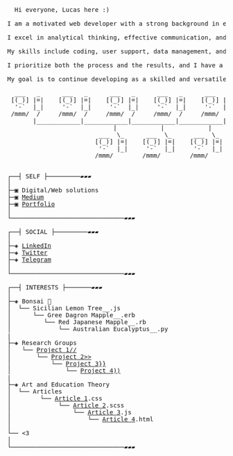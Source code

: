 <pre>
  Hi everyone, Lucas here :)

I am a motivated web developer with a strong background in education and a keen interest in web/software development. 
  
I excel in analytical thinking, effective communication, and creating unique and dynamic environments. 
  
My skills include coding, user support, data management, and infrastructure maintenance. 
  
I prioritize both the process and the results, and I have a reliable understanding of social dynamics. 
  
My goal is to continue developing as a skilled and versatile professional in a collaborative work environment.

  ___   _      ___   _      ___   _      ___   _      ___   _
 [(_)] |=|    [(_)] |=|    [(_)] |=|    [(_)] |=|    [(_)] |=|
  '-`  |_|     '-`  |_|     '-`  |_|     '-`  |_|     '-`  |_|
 /mmm/  /     /mmm/  /     /mmm/  /     /mmm/  /     /mmm/  /
       |____________|____________|____________|____________|
                             |            |            |
                         ___  \_      ___  \_      ___  \_
                        [(_)] |=|    [(_)] |=|    [(_)] |=|
                         '-`  |_|     '-`  |_|     '-`  |_|
                        /mmm/        /mmm/        /mmm/
 

┌──┤ SELF ├─────────▰▰▰
│
├─▣ Digital/Web solutions
├─▣ <a href="https://medium.com/@souza.vilela.lucas" target="_blank">Medium</a>
├─▣ <a href="https://souza-l-01.github.io/portfolio/" target="_blank">Portfolio</a>
│
└───────────────────────────────▰▰▰

┌──┤ SOCIAL ├─────────▰▰▰
│
├─◈ <a href="https://www.linkedin.com/in/lucas-vilela-souza/" target="_blank">LinkedIn</a>
├─◈ <a href="https://twitter.com/Lucas_Vilela_S" target="_blank">Twitter</a>
├─◈ <a href="https://t.me/lucasvilelasouza" target="blank">Telegram</a>
│
└───────────────────────────────▰▰▰

┌──┤ INTERESTS ├───────▰▰▰
│
├─◈ Bonsai 🌳
│  └── Sicilian Lemon Tree__.js
│      └── Gree Dagron Mapple__.erb
│         └── Red Japanese Mapple__.rb
│             └── Australian Eucalyptus__.py
|
├─◈ Research Groups
│   └── <a href="https://silencio.ooo/" target="_blank">Project 1//</a>
│       └── <a href="https://www.instagram.com/procrise/?hl=pt-br" target="_blank">Project 2>></a>
│           └── <a href="https://5d7b2372-cf3b-4d25-bb99-ae11b2e009a8.filesusr.com/ugd/dd3b94_a15cd831934e4f81a46f4833511e094c.pdf" target="_blank">Project 3}}</a>
│               └── <a href="https://5d7b2372-cf3b-4d25-bb99-ae11b2e009a8.filesusr.com/ugd/dd3b94_8f9e1a70f42349d3b8462523822ec098.pdf" target="_blank">Project 4))</a>
|  
├─◈ Art and Education Theory
│  └── Articles
│        └── <a href="https://lume.ufrgs.br/handle/10183/221672" target="_blank">Article 1</a>.css
│             └── <a href="https://lume.ufrgs.br/handle/10183/187849" target="_blank">Article 2</a>.scss
│                 └── <a href="https://5d7b2372-cf3b-4d25-bb99-ae11b2e009a8.filesusr.com/ugd/dd3b94_10c24e348ee740d4bd8b8d87d0e3eb45.pdf" target="_blank">Article 3</a>.js
│                     └── <a href="https://www.periodicos.rc.biblioteca.unesp.br/index.php/educacao/article/view/12952/11219" target="_blank">Article 4</a>.html
│        
└── <3
│
└───────────────────────────────▰▰▰
</pre>
